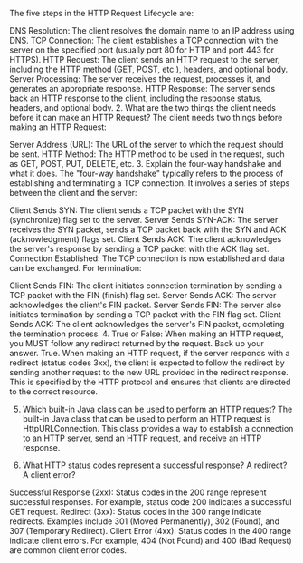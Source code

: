 The five steps in the HTTP Request Lifecycle are:

DNS Resolution: The client resolves the domain name to an IP address using DNS.
TCP Connection: The client establishes a TCP connection with the server on the specified port (usually port 80 for HTTP and port 443 for HTTPS).
HTTP Request: The client sends an HTTP request to the server, including the HTTP method (GET, POST, etc.), headers, and optional body.
Server Processing: The server receives the request, processes it, and generates an appropriate response.
HTTP Response: The server sends back an HTTP response to the client, including the response status, headers, and optional body.
2. What are the two things the client needs before it can make an HTTP Request?
The client needs two things before making an HTTP Request:

Server Address (URL): The URL of the server to which the request should be sent.
HTTP Method: The HTTP method to be used in the request, such as GET, POST, PUT, DELETE, etc.
3. Explain the four-way handshake and what it does.
The "four-way handshake" typically refers to the process of establishing and terminating a TCP connection. It involves a series of steps between the client and the server:

Client Sends SYN: The client sends a TCP packet with the SYN (synchronize) flag set to the server.
Server Sends SYN-ACK: The server receives the SYN packet, sends a TCP packet back with the SYN and ACK (acknowledgment) flags set.
Client Sends ACK: The client acknowledges the server's response by sending a TCP packet with the ACK flag set.
Connection Established: The TCP connection is now established and data can be exchanged.
For termination:

Client Sends FIN: The client initiates connection termination by sending a TCP packet with the FIN (finish) flag set.
Server Sends ACK: The server acknowledges the client's FIN packet.
Server Sends FIN: The server also initiates termination by sending a TCP packet with the FIN flag set.
Client Sends ACK: The client acknowledges the server's FIN packet, completing the termination process.
4. True or False: When making an HTTP request, you MUST follow any redirect returned by the request. Back up your answer.
True. When making an HTTP request, if the server responds with a redirect (status codes 3xx), the client is expected to follow the redirect by sending another request to the new URL provided in the redirect response. This is specified by the HTTP protocol and ensures that clients are directed to the correct resource.

5. Which built-in Java class can be used to perform an HTTP request?
The built-in Java class that can be used to perform an HTTP request is HttpURLConnection. This class provides a way to establish a connection to an HTTP server, send an HTTP request, and receive an HTTP response.

6. What HTTP status codes represent a successful response? A redirect? A client error?

Successful Response (2xx): Status codes in the 200 range represent successful responses. For example, status code 200 indicates a successful GET request.
Redirect (3xx): Status codes in the 300 range indicate redirects. Examples include 301 (Moved Permanently), 302 (Found), and 307 (Temporary Redirect).
Client Error (4xx): Status codes in the 400 range indicate client errors. For example, 404 (Not Found) and 400 (Bad Request) are common client error codes.